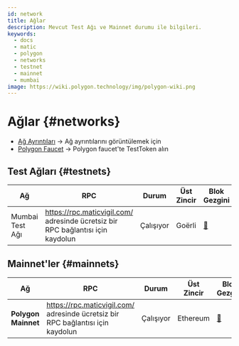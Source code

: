 ```yaml
---
id: network
title: Ağlar
description: Mevcut Test Ağı ve Mainnet durumu ile bilgileri.
keywords:
  - docs
  - matic
  - polygon
  - networks
  - testnet
  - mainnet
  - mumbai
image: https://wiki.polygon.technology/img/polygon-wiki.png
---
```


# Ağlar {#networks}

- [Ağ Ayrıntıları](/docs/integrate/network-detail) -> Ağ ayrıntılarını görüntülemek için
- [Polygon Faucet](https://faucet.polygon.technology/) -> Polygon faucet'te TestToken alın


## Test Ağları {#testnets}
| Ağ | RPC | Durum | Üst Zincir | Blok Gezgini |
|-----------|------|----------------|----------------------------------------------------------------------------------------------------------------|------------------------------------|
| Mumbai Test Ağı | https://rpc.maticvigil.com/ adresinde ücretsiz bir RPC bağlantısı için kaydolun | Çalışıyor | Goërli | [:ledger:](https://mumbai.polygonscan.com/) |


## Mainnet'ler {#mainnets}
| Ağ | RPC | Durum | Üst Zincir | Blok Gezgini |
|---------------|------|------------|------------------------------------------------------------------------------|-------------------------------------
| **Polygon Mainnet** | https://rpc.maticvigil.com/ adresinde ücretsiz bir RPC bağlantısı için kaydolun | Çalışıyor | Ethereum | [:ledger:](https://polygonscan.com/) |

